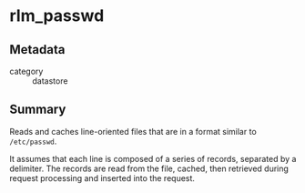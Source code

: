 # rlm_passwd
## Metadata
<dl>
  <dt>category</dt><dd>datastore</dd>
</dl>

## Summary

Reads and caches line-oriented files that are in a format similar
to `/etc/passwd`.

It assumes that each line is composed of a series of records,
separated by a delimiter. The records are read from the file,
cached, then retrieved during request processing and inserted into
the request.
